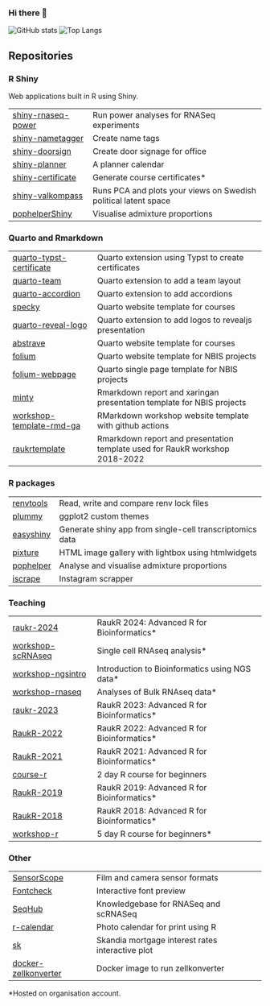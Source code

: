 ### Hi there 👋

![GitHub stats](https://github-readme-stats.vercel.app/api?username=royfrancis&show_icons=true)
![Top Langs](https://github-readme-stats.vercel.app/api/top-langs/?username=royfrancis)

## Repositories

### R Shiny

Web applications built in R using Shiny.

|||
|---|-----------|
|[shiny-rnaseq-power](https://github.com/royfrancis/shiny-rnaseq-power)|Run power analyses for RNASeq experiments|
|[shiny-nametagger](https://github.com/royfrancis/shiny-nametagger)|Create name tags|
|[shiny-doorsign](https://github.com/royfrancis/shiny-doorsign)|Create door signage for office|
|[shiny-planner](https://github.com/royfrancis/shiny-planner)|A planner calendar|
|[shiny-certificate](https://github.com/NBISweden/shiny-certificate)|Generate course certificates*|
|[shiny-valkompass](https://github.com/royfrancis/shiny-valkompass)|Runs PCA and plots your views on Swedish political latent space|
|[pophelperShiny](https://github.com/royfrancis/pophelperShiny)|Visualise admixture proportions|

### Quarto and Rmarkdown

|||
|---|-----------|
|[quarto-typst-certificate](https://github.com/royfrancis/quarto-typst-certificate)|Quarto extension using Typst to create certificates|
|[quarto-team](https://github.com/royfrancis/quarto-team)|Quarto extension to add a team layout|
|[quarto-accordion](https://github.com/royfrancis/quarto-accordion)|Quarto extension to add accordions|
|[specky](https://github.com/royfrancis/specky)|Quarto website template for courses|
|[quarto-reveal-logo](https://github.com/royfrancis/quarto-reveal-logo)|Quarto extension to add logos to revealjs presentation|
|[abstrave](https://github.com/royfrancis/abstrave)|Quarto website template for courses|
|[folium](https://github.com/royfrancis/folium)|Quarto website template for NBIS projects|
|[folium-webpage](https://github.com/royfrancis/folium-webpage)|Quarto single page template for NBIS projects|
|[minty](https://github.com/royfrancis/minty)|Rmarkdown report and xaringan presentation template for NBIS projects|
|[workshop-template-rmd-ga](https://github.com/royfrancis/workshop-template-rmd-ga)|RMarkdown workshop website template with github actions|
|[raukrtemplate](https://github.com/NBISweden/raukrtemplate)|Rmarkdown report and presentation template used for RaukR workshop 2018-2022|

### R packages

|||
|---|-----------|
|[renvtools](https://github.com/royfrancis/renvtools)|Read, write and compare renv lock files|
|[plummy](https://github.com/royfrancis/plummy)|ggplot2 custom themes|
|[easyshiny](https://github.com/NBISweden/easyshiny)|Generate shiny app from single-cell transcriptomics data|
|[pixture](https://github.com/royfrancis/pixture)|HTML image gallery with lightbox using htmlwidgets |
|[pophelper](https://github.com/royfrancis/pophelper)|Analyse and visualise admixture proportions|
|[iscrape](https://github.com/royfrancis/iscrape)|Instagram scrapper|

### Teaching

|||
|---|-----------|
|[raukr-2024](https://github.com/NBISweden/raukr-2024)|RaukR 2024: Advanced R for Bioinformatics*|
|[workshop-scRNAseq](https://github.com/NBISweden/workshop-scRNAseq)|Single cell RNAseq analysis*|
|[workshop-ngsintro](https://github.com/NBISweden/workshop-ngsintro)|Introduction to Bioinformatics using NGS data*|
|[workshop-rnaseq](https://github.com/NBISweden/workshop-RNAseq)|Analyses of Bulk RNAseq data*|
|[raukr-2023](https://github.com/NBISweden/raukr-2023)|RaukR 2023: Advanced R for Bioinformatics*|
|[RaukR-2022](https://github.com/NBISweden/RaukR-2022)|RaukR 2022: Advanced R for Bioinformatics*|
|[RaukR-2021](https://github.com/NBISweden/RaukR-2021)|RaukR 2021: Advanced R for Bioinformatics*|
|[course-r](https://github.com/royfrancis/course-r)|2 day R course for beginners|
|[RaukR-2019](https://github.com/NBISweden/RaukR-2019)|RaukR 2019: Advanced R for Bioinformatics*|
|[RaukR-2018](https://github.com/NBISweden/RaukR-2018)|RaukR 2018: Advanced R for Bioinformatics*|
|[workshop-r](https://github.com/NBISweden/workshop-r)|5 day R course for beginners*|

### Other

|||
|---|-----------|
|[SensorScope](https://github.com/royfrancis/sensorscope/)|Film and camera sensor formats|
|[Fontcheck](https://github.com/royfrancis/fontcheck)|Interactive font preview|
|[SeqHub](https://github.com/royfrancis/seqhub)|Knowledgebase for RNASeq and scRNASeq|
|[r-calendar](https://github.com/royfrancis/r-calendar)|Photo calendar for print using R|
|[sk](https://github.com/royfrancis/sk)|Skandia mortgage interest rates interactive plot|
|[docker-zellkonverter](https://github.com/royfrancis/docker-zellkonverter)|Docker image to run zellkonverter|

*Hosted on organisation account.
